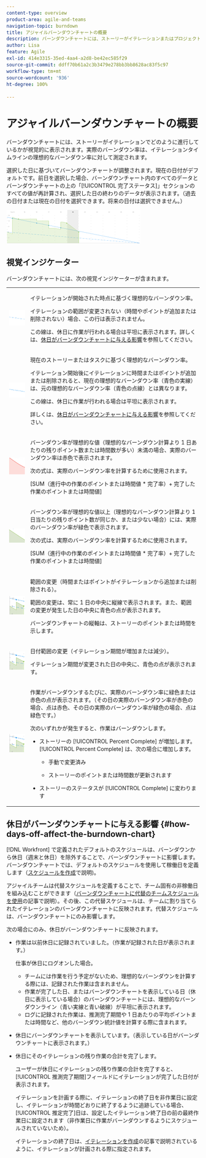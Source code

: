 ```yaml
---
content-type: overview
product-area: agile-and-teams
navigation-topic: burndown
title: アジャイルバーンダウンチャートの概要
description: バーンダウンチャートには、ストーリーがイテレーションまたはプロジェクトでどのように進行しているかが視覚的に表示されます。実際のバーンダウン率は、イテレーションまたはプロジェクトタイムラインの理想的なバーンダウン率に対して測定されます。
author: Lisa
feature: Agile
exl-id: 414e3315-35ed-4aa4-a2d8-be42ec585f29
source-git-commit: ddff70b61a2c3b3479e278bb3bb8628ac83f5c97
workflow-type: tm+mt
source-wordcount: '936'
ht-degree: 100%

---
```


# アジャイルバーンダウンチャートの概要

バーンダウンチャートには、ストーリーがイテレーションでどのように進行しているかが視覚的に表示されます。実際のバーンダウン率は、イテレーションタイムラインの理想的なバーンダウン率に対して測定されます。

選択した日に基づいてバーンダウンチャートが調整されます。現在の日付がデフォルトです。前日を選択した場合、バーンダウンチャート内のすべてのデータとバーンダウンチャートの上の「[!UICONTROL 完了ステータス]」セクションのすべての値が再計算され、選択した日の終わりのデータが表示されます。（過去の日付または現在の日付を選択できます。将来の日付は選択できません。）

![](assets/agile-iteration-burndown-350x88.png)

## 視覚インジケーター

バーンダウンチャートには、次の視覚インジケーターが含まれます。

<table style="table-layout:auto"> 
 <col> 
 <col> 
 <tbody> 
  <tr> 
   <td role="rowheader"> <img src="assets/agile-iteration-burndown-dottedblue.png" alt=""> </td> 
   <td> <p>イテレーションが開始された時点に基づく理想的なバーンダウン率。</p> <p>イテレーションの範囲が変更されない（時間やポイントが追加または削除されない）場合、この行は表示されません。</p> <p>この線は、休日に作業が行われる場合は平坦に表示されます。詳しくは、<a title="アジャイルバーンダウンチャートの使用" href="#how-days-off-affect-the-burndown-chart" class="MCXref xref">休日がバーンダウンチャートに与える影響</a>を参照してください。</p> </td> 
  </tr> 
  <tr> 
   <td role="rowheader"> <img src="assets/agile-iteration-burndown-solidblue.png" alt=""> </td> 
   <td> <p>現在のストーリーまたはタスクに基づく理想的なバーンダウン率。</p> <p>イテレーション開始後にイテレーションに時間またはポイントが追加または削除されると、現在の理想的なバーンダウン率（青色の実線）は、元の理想的なバーンダウン率（青色の点線）とは異なります。</p> <p>この線は、休日に作業が行われる場合は平坦に表示されます。</p> <p>詳しくは、<a title="アジャイルバーンダウンチャートの使用" href="#how-days-off-affect-the-burndown-chart" class="MCXref xref">休日がバーンダウンチャートに与える影響</a>を参照してください。</p> </td> 
  </tr> 
  <tr> 
   <td role="rowheader"> <img src="assets/agile-iteration-burndown-red.png" alt=""> </td> 
   <td> <p>バーンダウン率が理想的な値（理想的なバーンダウン計算より 1 日あたりの残りポイント数または時間数が多い）未満の場合、実際のバーンダウン率は赤色で表示されます。</p> <p>次の式は、実際のバーンダウン率を計算するために使用されます。</p> <p>[SUM（進行中の作業のポイントまたは時間値 * 完了率）+ 完了した作業のポイントまたは時間値]</p> </td> 
  </tr> 
  <tr> 
   <td role="rowheader"> <img src="assets/agile-iteration-burndown-green.png" alt=""> </td> 
   <td> <p>バーンダウン率が理想的な値以上（理想的なバーンダウン計算より 1 日当たりの残りポイント数が同じか、または少ない場合）には、実際のバーンダウン率が緑色で表示されます。</p> <p>次の式は、実際のバーンダウン率を計算するために使用されます。</p> <p>[SUM（進行中の作業のポイントまたは時間値 * 完了率）+ 完了した作業のポイントまたは時間値]</p> </td> 
  </tr> 
  <tr> 
   <td role="rowheader"> <img src="assets/agile-iteration-burndown-scope.png" alt=""> </td> 
   <td> <p>範囲の変更（時間またはポイントがイテレーションから追加または削除される）。</p> <p>範囲の変更は、常に 1 日の中央に縦線で表示されます。また、範囲の変更が発生した日の中央に青色の点が表示されます。</p> <p>バーンダウンチャートの縦軸は、ストーリーのポイントまたは時間を示します。</p> </td> 
  </tr> 
  <tr> 
   <td role="rowheader"> <img src="assets/agile-iteration-burndown-scope.png" alt=""> </td> 
   <td> <p>日付範囲の変更（イテレーション期間が増加または減少）。</p> <p>イテレーション期間が変更された日の中央に、青色の点が表示されます。</p> </td> 
  </tr> 
  <tr> 
   <td role="rowheader"> <img src="assets/agile-iteration-burndown-scope.png" alt=""> </td> 
   <td> <p>作業がバーンダウンするたびに、実際のバーンダウン率に緑色または赤色の点が表示されます。（その日の実際のバーンダウン率が赤色の場合、点は赤色、その日の実際のバーンダウン率が緑色の場合、点は緑色です。）</p> <p>次のいずれかが発生すると、作業はバーンダウンします。</p> 
    <ul> 
     <li> ストーリーの [!UICONTROL Percent Complete] が増加します。<br>[!UICONTROL Percent Complete] は、次の場合に増加します。 
      <ul> 
       <li> <p>手動で変更済み</p> </li> 
       <li> <p>ストーリーのポイントまたは時間数が更新されます</p> </li> 
      </ul></li>  
     <li>ストーリーのステータスが [!UICONTROL Complete] に変わります</li> 
    </ul> </td> 
  </tr> 
 </tbody> 
</table>

## 休日がバーンダウンチャートに与える影響 {#how-days-off-affect-the-burndown-chart}

[!DNL Workfront] で定義されたデフォルトのスケジュールは、バーンダウンから休日（週末と休日）を除外することで、バーンダウンチャートに影響します。バーンダウンチャートでは、デフォルトのスケジュールを使用して稼働日を定義します（[スケジュールを作成](../../../administration-and-setup/set-up-workfront/configure-timesheets-schedules/create-schedules.md)で説明)。

アジャイルチームは代替スケジュールを定義することで、チーム固有の非稼働日を組み込むことができます（[バーンダウンチャートに代替のチームスケジュールを使用](../../../agile/use-scrum-in-an-agile-team/burndown/use-alt-team-schedule-burndown-charts.md)の記事で説明）。その後、この代替スケジュールは、チームに割り当てられたイテレーションのバーンダウンチャートに反映されます。代替スケジュールは、バーンダウンチャートにのみ影響します。

次の場合にのみ、休日がバーンダウンチャートに反映されます。

* 作業は以前休日に記録されていました。（作業が記録された日が表示されます。）

  仕事が休日にログオンした場合。

   * チームには作業を行う予定がないため、理想的なバーンダウンを計算する際には、記録された作業は含まれません。
   * 作業が完了した日、またはバーンダウンチャートを表示している日（休日に表示している場合）のバーンダウンチャートには、理想的なバーンダウンライン（青い実線と青い破線）が平坦に表示されます。
   * ログに記録された作業は、推測完了期間や 1 日あたりの平均ポイントまたは時間など、他のバーンダウン統計値を計算する際に含まれます。

* 休日にバーンダウンチャートを表示しています。（表示している日がバーンダウンチャートに表示されます。）
* 休日にそのイテレーションの残り作業の合計を完了します。

  ユーザーが休日にイテレーションの残り作業の合計を完了すると、[!UICONTROL 推測完了期間]フィールドにイテレーションが完了した日付が表示されます。

  イテレーションを計画する際に、イテレーションの終了日を非作業日に設定し、イテレーションが時間どおりに終了するように追跡している場合、[!UICONTROL 推定完了]日は、設定したイテレーション終了日の前の最終作業日に設定されます（非作業日に作業がバーンダウンするようにスケジュールされていないため）。

  イテレーションの終了日は、[イテレーションを作成](../../../agile/use-scrum-in-an-agile-team/iterations/create-an-iteration.md)の記事で説明されているように、イテレーションが計画される際に指定されます。
